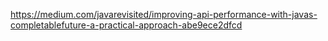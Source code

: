 

https://medium.com/javarevisited/improving-api-performance-with-javas-completablefuture-a-practical-approach-abe9ece2dfcd   


